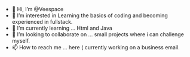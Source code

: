 - 👋 Hi, I’m @Veespace
- 👀 I’m interested in Learning the basics of coding and becoming experienced in fullstack. 
- 🌱 I’m currently learning ... Html and Java
- 💞️ I’m looking to collaborate on ... small projects where i can challenge myself. 
- 📫 How to reach me ... here ( currently working on a business email. 

